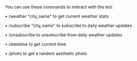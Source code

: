 You can use these commands to interact with the bot: 

 • /weather "city_name" to get current weather stats

 • /subscribe "city_name" to subscribe to daily weather updates 

 • /unsubscribe to unsubscribe from daily weather updates 

 • /datetime to get current time 

 • /photo to get a random aesthetic photo
